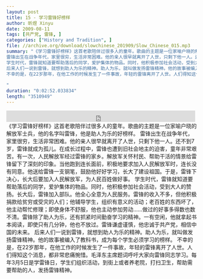 ```yaml
---
layout: post
title: 15 - 学习雷锋好榜样
author: 昕煜 Xinyu
date: 2009-08-11
tags: [共产党, 雷锋, ]
categories: ["History and Tradition", ]
file: //archive.org/download/slowchinese_201909/Slow_Chinese_015.mp3
summary: "《学习雷锋好榜样》这首老歌陪伴过很多人的童年。歌曲的主题是一位家喻户晓的解放军士兵，他的名字叫雷锋，他是助人为乐的好榜样。
雷锋出生在战争年代，家里很穷，生活非常困难。他的亲人很早就离开了人世，只剩下他一人。还不到7岁，雷锋就成为孤儿。在成长过程中，雷锋也遭到旧社会地主的迫害，童年非常艰苦。有一次，人民解放军经过雷锋的家乡。解放军关怀村民、帮助干活的情景给雷锋留下了深刻的印象。当他跑到连长面前，积极地要求加入人民解放军时，连长没有同意。他送给雷锋一支钢笔，鼓励他好好学习，长大了建设祖国。于是，雷锋下决心，长大后要加入人民解放军，为人民百姓做好事。
学生时代，雷锋就知道要帮助落后的同学，爱护集体的物品。同时，他积极参加社会活动，受到大人的赞扬。长大后，雷锋加入部队。他全心全意为人民服务。雷锋的收入不多，但他积极捐款给贫穷或受灾的人们；他辅导学生，组织有意义的活动；老百姓的东西坏了，他主动帮忙修理；即使身体不舒服，他也主动参加劳动……做过的好事多得数也数不清。雷锋除了助人为乐，还有抓紧时间勤奋学习的精神。一有空闲，他就拿起书本阅读，即使只有几分钟，他也不放过。雷锋谦虚谨慎，他忠诚于共产党，相信中国的未来。
后来人们一说到雷锋，就想到助人为乐的精神。助人为乐，就叫做发扬雷锋精神。他的故事被编入了教科书，成为每个学生必须学习的榜样。
不幸的是，在22岁那年，在他工作的时候发生了一件事故，年轻的雷锋离开了人世。人们得知这个消息，都非常悲痛惋惜。毛泽东主席题词呼吁大家向雷锋同志学习。每年3月5日是学雷锋日，学生们组织活动，到街上或者养老院，打扫卫生，帮助需要帮助的人，发扬雷锋精神。
 
"
duration: "0:02:52.033834"
length: "3510949"
---
```


<iframe src="https://archive.org/embed/slowchinese_201909/Slow_Chinese_015.mp3" width="500" height="30" frameborder="0" webkitallowfullscreen="true" mozallowfullscreen="true" allowfullscreen></iframe>
《学习雷锋好榜样》这首老歌陪伴过很多人的童年。歌曲的主题是一位家喻户晓的解放军士兵，他的名字叫雷锋，他是助人为乐的好榜样。
雷锋出生在战争年代，家里很穷，生活非常困难。他的亲人很早就离开了人世，只剩下他一人。还不到7岁，雷锋就成为孤儿。在成长过程中，雷锋也遭到旧社会地主的迫害，童年非常艰苦。有一次，人民解放军经过雷锋的家乡。解放军关怀村民、帮助干活的情景给雷锋留下了深刻的印象。当他跑到连长面前，积极地要求加入人民解放军时，连长没有同意。他送给雷锋一支钢笔，鼓励他好好学习，长大了建设祖国。于是，雷锋下决心，长大后要加入人民解放军，为人民百姓做好事。
学生时代，雷锋就知道要帮助落后的同学，爱护集体的物品。同时，他积极参加社会活动，受到大人的赞扬。长大后，雷锋加入部队。他全心全意为人民服务。雷锋的收入不多，但他积极捐款给贫穷或受灾的人们；他辅导学生，组织有意义的活动；老百姓的东西坏了，他主动帮忙修理；即使身体不舒服，他也主动参加劳动……做过的好事多得数也数不清。雷锋除了助人为乐，还有抓紧时间勤奋学习的精神。一有空闲，他就拿起书本阅读，即使只有几分钟，他也不放过。雷锋谦虚谨慎，他忠诚于共产党，相信中国的未来。
后来人们一说到雷锋，就想到助人为乐的精神。助人为乐，就叫做发扬雷锋精神。他的故事被编入了教科书，成为每个学生必须学习的榜样。
不幸的是，在22岁那年，在他工作的时候发生了一件事故，年轻的雷锋离开了人世。人们得知这个消息，都非常悲痛惋惜。毛泽东主席题词呼吁大家向雷锋同志学习。每年3月5日是学雷锋日，学生们组织活动，到街上或者养老院，打扫卫生，帮助需要帮助的人，发扬雷锋精神。
 
